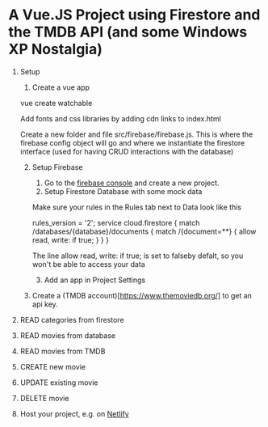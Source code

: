 # A Vue.JS Project using Firestore and the TMDB API (and some Windows XP Nostalgia)

1. Setup

    1. Create a vue app
    
    vue create watchable
    

    Add fonts and css libraries by adding cdn links to index.html
    
    <link rel="preconnect" href="https://fonts.gstatic.com">
    <link href="https://fonts.googleapis.com/css2?family=Monoton&family=Montserrat:wght@400;700&display=swap"
    rel="stylesheet">
    

    Create a new folder and file src/firebase/firebase.js. This is where the firebase config object will go and where we instantiate the firestore interface (used for having CRUD interactions with the database)

    2. Setup Firebase

        1. Go to the [firebase console](https://console.firebase.google.com/) and create a new project.
        2. Setup Firestore Database with some mock data

        Make sure your rules in the Rules tab next to Data look like this 
        
        rules_version = '2';
        service cloud.firestore {
        match /databases/{database}/documents {
            match /{document=**} {
            allow read, write: if true;
            }
          }
        }
        

        The line allow read, write: if true; is set to falseby defalt, so you won't be able to access your data

        3. Add an app in Project Settings

    3. Create a (TMDB account)[https://www.themoviedb.org/] to get an api key.

2. READ categories from firestore
3. READ movies from database
4. READ movies from TMDB
5. CREATE new movie
6. UPDATE existing movie
7. DELETE movie
8. Host your project, e.g. on [Netlify](https://www.netlify.com/)